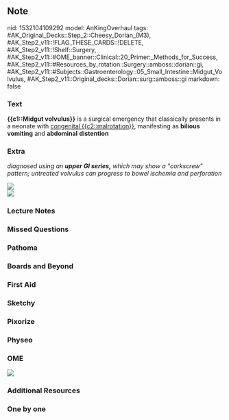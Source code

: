 ## Note
nid: 1532104109292
model: AnKingOverhaul
tags: #AK_Original_Decks::Step_2::Cheesy_Dorian_(M3), #AK_Step2_v11::!FLAG_THESE_CARDS::!DELETE, #AK_Step2_v11::!Shelf::Surgery, #AK_Step2_v11::#OME_banner::Clinical::20_Primer:_Methods_for_Success, #AK_Step2_v11::#Resources_by_rotation::Surgery::amboss::dorian::gi, #AK_Step2_v11::#Subjects::Gastroenterology::05_Small_Intestine::Midgut_Volvulus, #AK_Step2_v11::Original_decks::Dorian::surg::amboss::gi
markdown: false

### Text
<b>{{c1::Midgut volvulus}}</b> is a surgical emergency that
classically presents in a neonate with <u>congenital
{{c2::malrotation}}</u>, manifesting as <b>bilious</b>
<b>vomiting</b> and <b>abdominal</b> <b>distention</b>

### Extra
<i>diagnosed using an <b>upper GI series,</b> which may show a
"corkscrew" pattern; untreated volvulus can progress to bowel
ischemia and perforation</i>
<div>
  <div>
    <i><img src="corkscrew.png"></i>
    <div><img src="bilious%20emesis.png"></div>
  </div>
</div>

### Lecture Notes


### Missed Questions


### Pathoma


### Boards and Beyond


### First Aid


### Sketchy


### Pixorize


### Physeo


### OME
<div class="ome-widget">
  <a href="https://onlinemeded.org/spa/surgery?ref=anki"><img src=
  "_OME_AnkiFlashcards_Topic_5.png"></a>
</div>

### Additional Resources


### One by one


